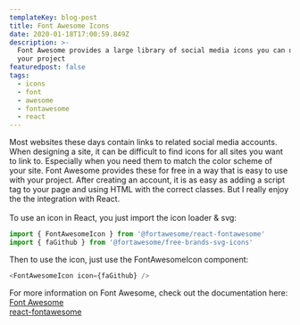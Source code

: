 ```yaml
---
templateKey: blog-post
title: Font Awesome Icons
date: 2020-01-18T17:00:59.849Z
description: >-
  Font Awesome provides a large library of social media icons you can use for
  your project
featuredpost: false
tags:
  - icons
  - font
  - awesome
  - fontawesome
  - react
---
```

Most websites these days contain links to related social media accounts. When designing a site, it can be difficult to find icons for all sites you want to link to. Especially when you need them to match the color scheme of your site. Font Awesome provides these for free in a way that is easy to use with your project. After creating an account, it is as easy as adding a script tag to your page and using HTML with the correct classes. But I really enjoy the the integration with React.
<br><br>
To use an icon in React, you just import the icon loader & svg:
```javascript
import { FontAwesomeIcon } from '@fortawesome/react-fontawesome'
import { faGithub } from '@fortawesome/free-brands-svg-icons'
```

Then to use the icon, just use the FontAwesomeIcon component:
```javascript
<FontAwesomeIcon icon={faGithub} />﻿
```

For more information on Font Awesome, check out the documentation here:<br>
[Font Awesome](https://fontawesome.com)<br>
[react-fontawesome](https://github.com/FortAwesome/react-fontawesome)
